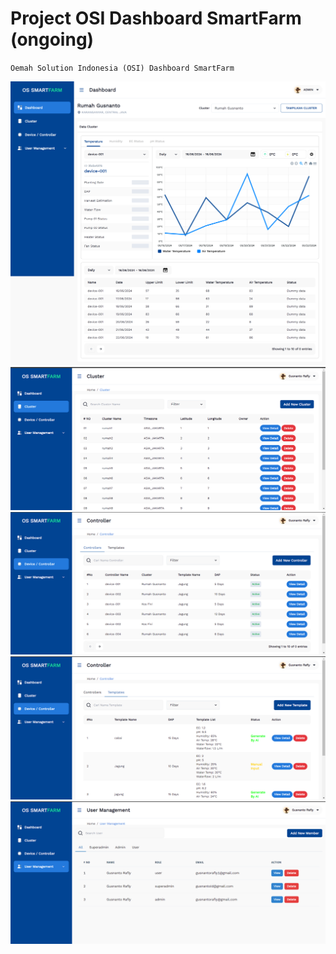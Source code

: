 # Project OSI Dashboard SmartFarm (ongoing)
`` Oemah Solution Indonesia (OSI) Dashboard SmartFarm ``

![](images/dashboard.png)
![](images/cluster.png)
![](images/controller.png)
![](images/template.png)
![](images/user.png)
